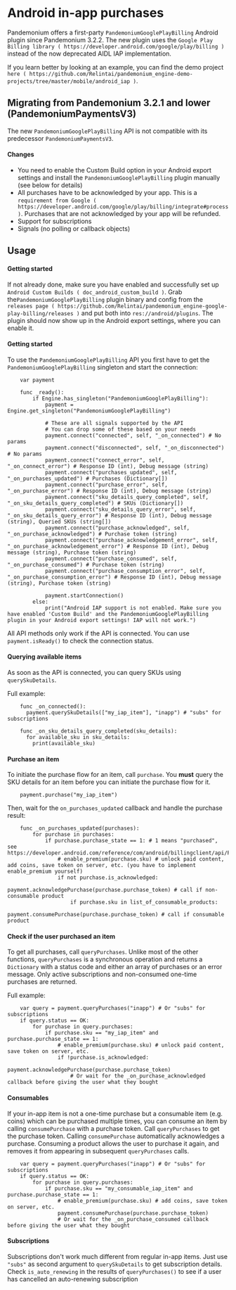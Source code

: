 

# Android in-app purchases

Pandemonium offers a first-party `PandemoniumGooglePlayBilling` Android plugin since Pandemonium 3.2.2.
The new plugin uses the `Google Play Billing library ( https://developer.android.com/google/play/billing )`
instead of the now deprecated AIDL IAP implementation.

If you learn better by looking at an example, you can find the demo project
`here ( https://github.com/Relintai/pandemonium_engine-demo-projects/tree/master/mobile/android_iap )`.


## Migrating from Pandemonium 3.2.1 and lower (PandemoniumPaymentsV3)

The new `PandemoniumGooglePlayBilling` API is not compatible with its predecessor `PandemoniumPaymentsV3`.

#### Changes

- You need to enable the Custom Build option in your Android export settings and install
  the `PandemoniumGooglePlayBilling` plugin manually (see below for details)
- All purchases have to be acknowledged by your app. This is a
  `requirement from Google ( https://developer.android.com/google/play/billing/integrate#process )`.
  Purchases that are not acknowledged by your app will be refunded.
- Support for subscriptions
- Signals (no polling or callback objects)


## Usage

#### Getting started

If not already done, make sure you have enabled and successfully set up `Android Custom Builds ( doc_android_custom_build )`.
Grab the`PandemoniumGooglePlayBilling` plugin binary and config from the `releases page ( https://github.com/Relintai/pandemonium_engine-google-play-billing/releases )`
and put both into `res://android/plugins`.
The plugin should now show up in the Android export settings, where you can enable it.


#### Getting started

To use the `PandemoniumGooglePlayBilling` API you first have to get the `PandemoniumGooglePlayBilling`
singleton and start the connection:

```
    var payment

    func _ready():
        if Engine.has_singleton("PandemoniumGooglePlayBilling"):
            payment = Engine.get_singleton("PandemoniumGooglePlayBilling")

            # These are all signals supported by the API
            # You can drop some of these based on your needs
            payment.connect("connected", self, "_on_connected") # No params
            payment.connect("disconnected", self, "_on_disconnected") # No params
            payment.connect("connect_error", self, "_on_connect_error") # Response ID (int), Debug message (string)
            payment.connect("purchases_updated", self, "_on_purchases_updated") # Purchases (Dictionary[])
            payment.connect("purchase_error", self, "_on_purchase_error") # Response ID (int), Debug message (string)
            payment.connect("sku_details_query_completed", self, "_on_sku_details_query_completed") # SKUs (Dictionary[])
            payment.connect("sku_details_query_error", self, "_on_sku_details_query_error") # Response ID (int), Debug message (string), Queried SKUs (string[])
            payment.connect("purchase_acknowledged", self, "_on_purchase_acknowledged") # Purchase token (string)
            payment.connect("purchase_acknowledgement_error", self, "_on_purchase_acknowledgement_error") # Response ID (int), Debug message (string), Purchase token (string)
            payment.connect("purchase_consumed", self, "_on_purchase_consumed") # Purchase token (string)
            payment.connect("purchase_consumption_error", self, "_on_purchase_consumption_error") # Response ID (int), Debug message (string), Purchase token (string)

            payment.startConnection()
        else:
            print("Android IAP support is not enabled. Make sure you have enabled 'Custom Build' and the PandemoniumGooglePlayBilling plugin in your Android export settings! IAP will not work.")
```

All API methods only work if the API is connected. You can use `payment.isReady()` to check the connection status.


#### Querying available items

As soon as the API is connected, you can query SKUs using `querySkuDetails`.

Full example:

```
    func _on_connected():
      payment.querySkuDetails(["my_iap_item"], "inapp") # "subs" for subscriptions

    func _on_sku_details_query_completed(sku_details):
      for available_sku in sku_details:
        print(available_sku)
```


#### Purchase an item

To initiate the purchase flow for an item, call `purchase`.
You **must** query the SKU details for an item before you can
initiate the purchase flow for it.

```
    payment.purchase("my_iap_item")
```

Then, wait for the `on_purchases_updated` callback and handle the purchase result:

```
    func _on_purchases_updated(purchases):
        for purchase in purchases:
            if purchase.purchase_state == 1: # 1 means "purchased", see https://developer.android.com/reference/com/android/billingclient/api/Purchase.PurchaseState#constants_1
                # enable_premium(purchase.sku) # unlock paid content, add coins, save token on server, etc. (you have to implement enable_premium yourself)
                if not purchase.is_acknowledged:                                        
                    payment.acknowledgePurchase(purchase.purchase_token) # call if non-consumable product
                    if purchase.sku in list_of_consumable_products:
                        payment.consumePurchase(purchase.purchase_token) # call if consumable product
```


#### Check if the user purchased an item

To get all purchases, call `queryPurchases`. Unlike most of the other functions, `queryPurchases` is
a synchronous operation and returns a `Dictionary` with a status code
and either an array of purchases or an error message. Only active subscriptions and non-consumed one-time purchases are returned.

Full example:

```
    var query = payment.queryPurchases("inapp") # Or "subs" for subscriptions
    if query.status == OK:
        for purchase in query.purchases:
            if purchase.sku == "my_iap_item" and purchase.purchase_state == 1:
                # enable_premium(purchase.sku) # unlock paid content, save token on server, etc.
                if !purchase.is_acknowledged:
                    payment.acknowledgePurchase(purchase.purchase_token)
                    # Or wait for the _on_purchase_acknowledged callback before giving the user what they bought
```


#### Consumables

If your in-app item is not a one-time purchase but a consumable item (e.g. coins) which can be purchased
multiple times, you can consume an item by calling `consumePurchase` with a purchase token.
Call `queryPurchases` to get the purchase token. Calling `consumePurchase` automatically
acknowledges a purchase.
Consuming a product allows the user to purchase it again, and removes it from appearing in subsequent `queryPurchases` calls.

```
    var query = payment.queryPurchases("inapp") # Or "subs" for subscriptions
    if query.status == OK:
        for purchase in query.purchases:
            if purchase.sku == "my_consumable_iap_item" and purchase.purchase_state == 1:
                # enable_premium(purchase.sku) # add coins, save token on server, etc.
                payment.consumePurchase(purchase.purchase_token)
                # Or wait for the _on_purchase_consumed callback before giving the user what they bought
```

#### Subscriptions

Subscriptions don't work much different from regular in-app items. Just use `"subs"` as second
argument to `querySkuDetails` to get subscription details.
Check `is_auto_renewing` in the results of `queryPurchases()` to see if a
user has cancelled an auto-renewing subscription
